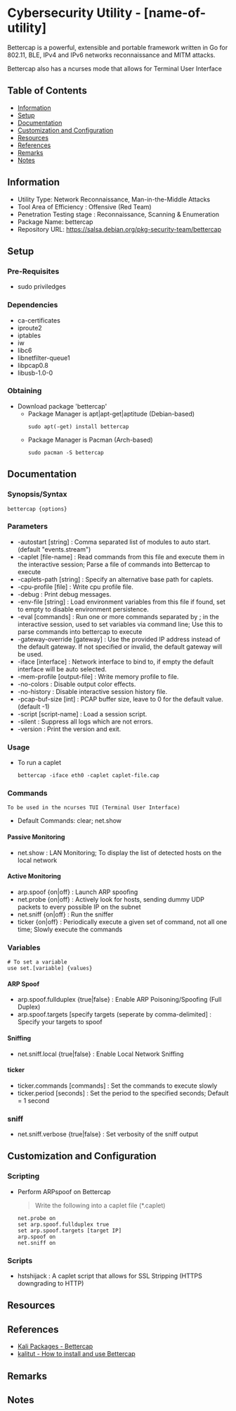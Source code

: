 # Cybersecurity Utility - [name-of-utility]

Bettercap is a powerful, extensible and portable framework written in Go for 802.11, BLE, IPv4 and IPv6 networks reconnaissance and MITM attacks.

Bettercap also has a ncurses mode that allows for Terminal User Interface

## Table of Contents
- [Information](#information)
- [Setup](#setup)
- [Documentation](#documentation)
- [Customization and Configuration](#customization-and-configuration)
- [Resources](#resources)
- [References](#references)
- [Remarks](#remarks)
- [Notes](#notes)

## Information

+ Utility Type: Network Reconnaissance, Man-in-the-Middle Attacks
+ Tool Area of Efficiency : Offensive (Red Team)
+ Penetration Testing stage : Reconnaissance, Scanning & Enumeration
+ Package Name: bettercap
+ Repository URL: https://salsa.debian.org/pkg-security-team/bettercap

## Setup

### Pre-Requisites
+ sudo priviledges

### Dependencies

+ ca-certificates
+ iproute2
+ iptables
+ iw
+ libc6
+ libnetfilter-queue1
+ libpcap0.8
+ libusb-1.0-0

### Obtaining

- Download package 'bettercap'
    - Package Manager is apt|apt-get|aptitude (Debian-based)
        ```console
        sudo apt(-get) install bettercap
        ```
    - Package Manager is Pacman (Arch-based)
        ```console
        sudo pacman -S bettercap
        ```

## Documentation

### Synopsis/Syntax

```console
bettercap {options}
```

### Parameters

+ -autostart [string] 		: Comma separated list of modules to auto start. (default "events.stream")
+ -caplet [file-name]		: Read commands from this file and execute them in the interactive session; Parse a file of commands into Bettercap to execute
+ -caplets-path [string]	: Specify an alternative base path for caplets.
+ -cpu-profile [file]		: Write cpu profile file.
+ -debug			: Print debug messages.
+ -env-file [string] 		: Load environment variables from this file if found, set to empty to disable environment persistence.
+ -eval [commands]		: Run one or more commands separated by ; in the interactive session, used to set variables via command line; Use this to parse commands into bettercap to execute
+ -gateway-override [gateway]	: Use the provided IP address instead of the default gateway. If not specified or invalid, the default gateway will be used.
+ -iface [interface]		: Network interface to bind to, if empty the default interface will be auto selected.
+ -mem-profile [output-file] 	: Write memory profile to file.
+ -no-colors			: Disable output color effects.
+ -no-history			: Disable interactive session history file.
+ -pcap-buf-size [int]		: PCAP buffer size, leave to 0 for the default value. (default -1)
+ -script [script-name] 	: Load a session script.
+ -silent			: Suppress all logs which are not errors.
+ -version			: Print the version and exit.

### Usage

- To run a caplet
	```console
	bettercap -iface eth0 -caplet caplet-file.cap
	```

### Commands
```
To be used in the ncurses TUI (Terminal User Interface)
```
+ Default Commands: clear; net.show

#### Passive Monitoring
+ net.show : LAN Monitoring; To display the list of detected hosts on the local network

#### Active Monitoring
+ arp.spoof {on|off}	: Launch ARP spoofing
+ net.probe {on|off} 	: Actively look for hosts, sending dummy UDP packets to every possible IP on the subnet
+ net.sniff {on|off}	: Run the sniffer
+ ticker {on|off}	: Periodically execute a given set of command, not all one time; Slowly execute the commands

### Variables
```console
# To set a variable
use set.[variable] {values} 
```
#### ARP Spoof
+ arp.spoof.fullduplex {true|false} : Enable ARP Poisoning/Spoofing (Full Duplex)
+ arp.spoof.targets [specify targets (seperate by comma-delimited] : Specify your targets to spoof

#### Sniffing
+ net.sniff.local {true|false} : Enable Local Network Sniffing

#### ticker
+ ticker.commands [commands] 	: Set the commands to execute slowly
+ ticker.period [seconds]	: Set the period to the specified seconds; Default = 1 second

### sniff
+ net.sniff.verbose {true|false} : Set verbosity of the sniff output

## Customization and Configuration

### Scripting

- Perform ARPspoof on Bettercap
	> Write the following into a caplet file (*.caplet)
	```console
	net.probe on
	set arp.spoof.fullduplex true
	set arp.spoof.targets [target IP]
	arp.spoof on
	net.sniff on
	```

### Scripts
+ hstshijack : A caplet script that allows for SSL Stripping (HTTPS downgrading to HTTP)

## Resources

## References
+ [Kali Packages - Bettercap](https://www.kali.org/tools/bettercap/)
+ [kalitut - How to install and use Bettercap](https://kalitut.com/how-to-install-and-use-bettercap/)

## Remarks

## Notes
